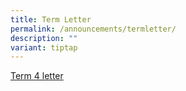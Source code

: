 ```yaml
---
title: Term Letter
permalink: /announcements/termletter/
description: ""
variant: tiptap
---
```

<p><a href="/files/Term Letters/Term 4 letter.pdf" rel="noopener nofollow" target="_blank">Term 4 letter</a>
</p>